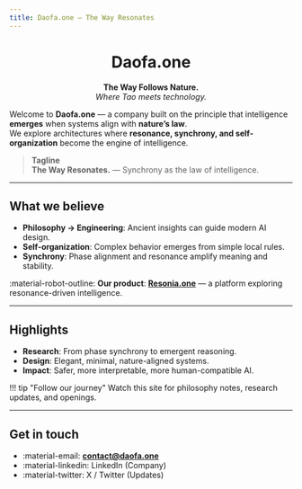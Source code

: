 ```yaml
---
title: Daofa.one — The Way Resonates
---
```


<div align="center">

# **Daofa.one**  
**The Way Follows Nature.**  
*Where Tao meets technology.*

</div>

Welcome to **Daofa.one** — a company built on the principle that intelligence **emerges** when systems align with **nature’s law**.  
We explore architectures where **resonance, synchrony, and self-organization** become the engine of intelligence.

> **Tagline**  
> **The Way Resonates.** — Synchrony as the law of intelligence.

---

## What we believe

- **Philosophy → Engineering**: Ancient insights can guide modern AI design.  
- **Self-organization**: Complex behavior emerges from simple local rules.  
- **Synchrony**: Phase alignment and resonance amplify meaning and stability.  

:material-robot-outline: **Our product**: [**Resonia.one**](https://resonia.one) — a platform exploring resonance-driven intelligence.

---

## Highlights

- **Research**: From phase synchrony to emergent reasoning.  
- **Design**: Elegant, minimal, nature-aligned systems.  
- **Impact**: Safer, more interpretable, more human-compatible AI.

!!! tip "Follow our journey"
    Watch this site for philosophy notes, research updates, and openings.

---

## Get in touch

- :material-email: **contact@daofa.one**  
- :material-linkedin: LinkedIn (Company)  
- :material-twitter: X / Twitter (Updates)


